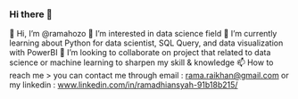 ### Hi there 👋
👋 Hi, I’m @ramahozo
👀 I’m interested in data science field
🌱 I’m currently learning about Python for data scientist, SQL Query, and data visualization with PowerBI
💞️ I’m looking to collaborate on project that related to data science or machine learning to sharpen my skill & knowledge
📫 How to reach me > you can contact me through email : rama.raikhan@gmail.com or my linkedin : www.linkedin.com/in/ramadhiansyah-91b18b215/
<!--
**ramahozo/ramahozo** is a ✨ _special_ ✨ repository because its `README.md` (this file) appears on your GitHub profile.

Here are some ideas to get you started:

- 🔭 I’m currently working on ...
- 🌱 I’m currently learning ...
- 👯 I’m looking to collaborate on ...
- 🤔 I’m looking for help with ...
- 💬 Ask me about ...
- 📫 How to reach me: ...
- 😄 Pronouns: ...
- ⚡ Fun fact: ...
-->
